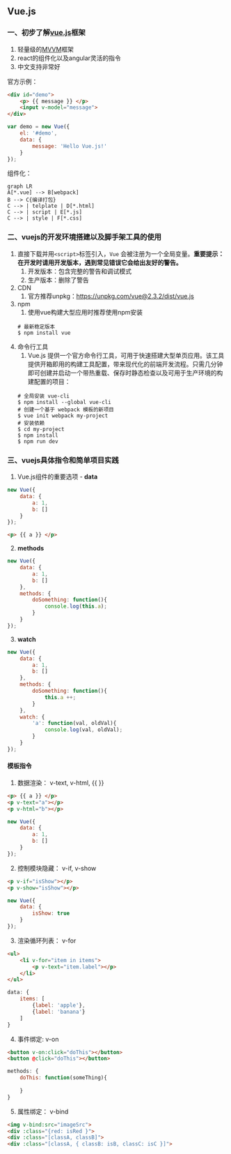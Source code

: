 ## Vue.js

### 一、初步了解[vue.js](http://cn.vuejs.org/)框架
1. 轻量级的[MVVM](http://www.ruanyifeng.com/blog/2015/02/mvcmvp_mvvm.html)框架
2. react的组件化以及angular灵活的指令
3. 中文支持非常好

官方示例：
```html
<div id="demo">
    <p> {{ message }} </p>
    <input v-model="message">
</div>
```
```javascript
var demo = new Vue({
    el: '#demo',
    data: {
        message: 'Hello Vue.js!'
    }
});
```

组件化：

```
graph LR
A[*.vue] --> B[webpack]
B --> C{编译打包}
C --> | telplate | D[*.html]
C --> | script | E[*.js]
C --> | style | F[*.css]
```


### 二、vuejs的开发环境搭建以及脚手架工具的使用
1. 直接下载并用` <script> `标签引入，`Vue` 会被注册为一个全局变量。**重要提示：在开发时请用开发版本，遇到常见错误它会给出友好的警告。**
    1. 开发版本：包含完整的警告和调试模式
    2. 生产版本：删除了警告
2. CDN
    1. 官方推荐unpkg：https://unpkg.com/vue@2.3.2/dist/vue.js    
3. npm
    1. 使用vue构建大型应用时推荐使用npm安装
    ```
    # 最新稳定版本
    $ npm install vue
    ```
4. 命令行工具
    1. Vue.js 提供一个官方命令行工具，可用于快速搭建大型单页应用。该工具提供开箱即用的构建工具配置，带来现代化的前端开发流程。只需几分钟即可创建并启动一个带热重载、保存时静态检查以及可用于生产环境的构建配置的项目：
    ```
    # 全局安装 vue-cli
    $ npm install --global vue-cli
    # 创建一个基于 webpack 模板的新项目
    $ vue init webpack my-project
    # 安装依赖
    $ cd my-project
    $ npm install
    $ npm run dev
    ```
    
### 三、vuejs具体指令和简单项目实践
1. Vue.js组件的重要选项 - **data**

```javascript
new Vue({
    data: {
        a: 1,
        b: []
    }
});
```
```html
<p> {{ a }} </p>
```

2. **methods**

```javascript
new Vue({
    data: {
        a: 1,
        b: []
    },
    methods: {
        doSomething: function(){
            console.log(this.a);
        }
    }
});
```

3. **watch**

```javascript
new Vue({
    data: {
        a: 1,
        b: []
    },
    methods: {
        doSomething: function(){
            this.a ++;
        }
    },
    watch: {
        'a': function(val, oldVal){
            console.log(val, oldVal);
        }
    }
});
```

#### 模板指令
1. 数据渲染： v-text, v-html, {{ }}

```html
<p> {{ a }} </p>
<p v-text="a"></p>
<p v-html="b"></p>
```
```javascript
new Vue({
    data: {
        a: 1,
        b: []
    }
});
```

2. 控制模块隐藏： v-if, v-show

```html
<p v-if="isShow"></p>
<p v-show="isShow"></p>
```
```javascript
new Vue({
    data: {
        isShow: true
    }
});
```

3. 渲染循环列表： v-for

```html
<ul>
    <li v-for="item in items">
        <p v-text="item.label"></p>
    </li>
</ul>
```
```javascript
data: {
    items: [
        {label: 'apple'},
        {label: 'banana'}
    ]
}
```

4. 事件绑定: v-on

```html
<button v-on:click="doThis"></button>
<button @click="doThis"></button>
```
```javascript
methods: {
    doThis: function(someThing){
    
    }
}
```

5. 属性绑定： v-bind

```html
<img v-bind:src="imageSrc">
<div :class="{red: isRed }">
<div :class="[classA, classB]">
<div :class="[classA, { classB: isB, classC: isC }]">
```
